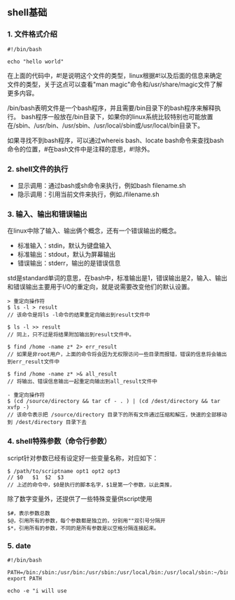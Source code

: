 ## shell基础

### 1. 文件格式介绍
```shell
#!/bin/bash

echo "hello world"
```
在上面的代码中，#!是说明这个文件的类型，linux根据#!以及后面的信息来确定文件的类型，关于这点可以查看"man magic"命令和/usr/share/magic文件了解更多内容。

/bin/bash表明文件是一个bash程序，并且需要/bin目录下的bash程序来解释执行。
bash程序一般放在/bin目录下，如果你的linux系统比较特别也可能放置在/sbin、/usr/bin、/usr/sbin、/usr/local/sbin或/usr/local/bin目录下。

如果寻找不到bash程序，可以通过whereis bash、locate bash命令来查找bash命令的位置，#在bash文件中是注释的意思，#!除外。

### 2. shell文件的执行
- 显示调用：通过bash或sh命令来执行，例如bash filename.sh
- 隐示调用：引用当前文件来执行，例如./filename.sh

### 3. 输入、输出和错误输出
在linux中除了输入、输出俩个概念，还有一个错误输出的概念。
- 标准输入：stdin，默认为键盘输入
- 标准输出：stdout，默认为屏幕输出
- 错误输出：stderr，输出的是错误信息

std是standard单词的意思，在bash中，标准输出是1，错误输出是2，输入、输出和错误输出主要用于I/O的重定向，就是说需要改变他们的默认设置。
```shell
> 重定向操作符
$ ls -l > result
// 该命令是将ls -l命令的结果重定向输出到result文件中

$ ls -l >> result
// 同上，只不过是将结果附加输出到result文件中。

$ find /home -name z* 2> err_result
// 如果是非root用户，上面的命令将会因为无权限访问一些目录而报错，错误的信息将会输出到err_result文件中

$ find /home -name z* >& all_result
// 将输出、错误信息输出一起重定向输出到all_result文件中

- 重定向操作符
$ (cd /source/directory && tar cf - . ) | (cd /dest/directory && tar xvfp -)
// 该命令表示把 /source/directory 目录下的所有文件通过压缩和解压，快速的全部移动到 /dest/directory 目录下去

```

### 4. shell特殊参数（命令行参数）
script针对参数已经有设定好一些变量名称，对应如下：
```
$ /path/to/scriptname opt1 opt2 opt3
// $0	$1	$2	$3
// 上述的命令中，$0是执行的脚本名字，$1是第一个参数，以此类推，
```
除了数字变量外，还提供了一些特殊变量供script使用
```
$#，表示参数总数
$@，引用所有的参数，每个参数都是独立的，分别用""双引号分隔开
$*，引用所有的参数，不同的是所有参数是以空格分隔连接起来。
```

### 5. date
```shell
#!/bin/bash

PATH=/bin:/sbin:/usr/bin:/usr/sbin:/usr/local/bin:/usr/local/sbin:~/bin
export PATH

echo -e "i will use 
```
